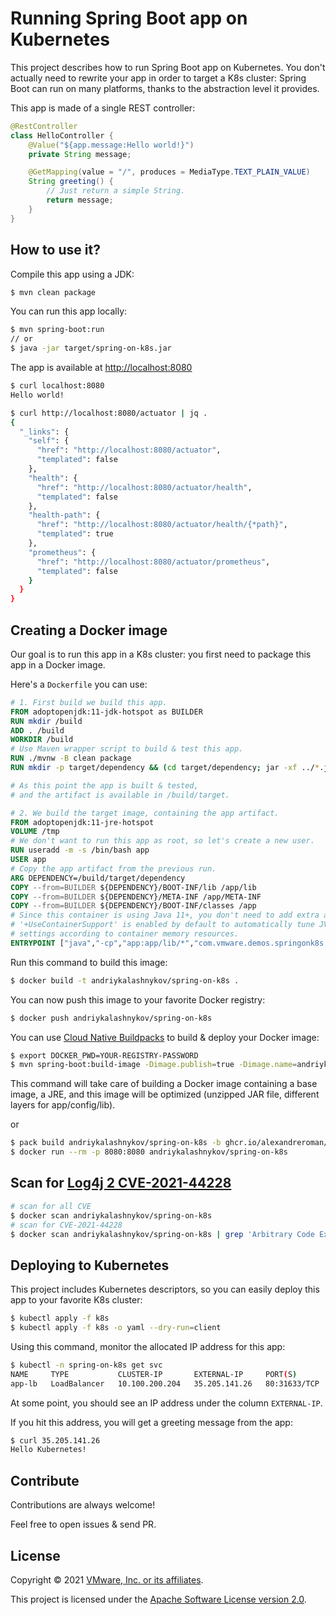# Running Spring Boot app on Kubernetes

This project describes how to run Spring Boot app on Kubernetes.
You don't actually need to rewrite your app in order to target a K8s
cluster: Spring Boot can run on many platforms, thanks to
the abstraction level it provides.

This app is made of a single REST controller:
```java
@RestController
class HelloController {
    @Value("${app.message:Hello world!}")
    private String message;

    @GetMapping(value = "/", produces = MediaType.TEXT_PLAIN_VALUE)
    String greeting() {
        // Just return a simple String.
        return message;
    }
}
```

## How to use it?

Compile this app using a JDK:
```bash
$ mvn clean package
```

You can run this app locally:
```bash
$ mvn spring-boot:run
// or
$ java -jar target/spring-on-k8s.jar
```

The app is available at [http://localhost:8080](http://localhost:8080)

```bash
$ curl localhost:8080
Hello world!
```
```bash
$ curl http://localhost:8080/actuator | jq .
{
  "_links": {
    "self": {
      "href": "http://localhost:8080/actuator",
      "templated": false
    },
    "health": {
      "href": "http://localhost:8080/actuator/health",
      "templated": false
    },
    "health-path": {
      "href": "http://localhost:8080/actuator/health/{*path}",
      "templated": true
    },
    "prometheus": {
      "href": "http://localhost:8080/actuator/prometheus",
      "templated": false
    }
  }
}
```

## Creating a Docker image

Our goal is to run this app in a K8s cluster: you first need to package
this app in a Docker image.

Here's a `Dockerfile` you can use:
```Dockerfile
# 1. First build we build this app.
FROM adoptopenjdk:11-jdk-hotspot as BUILDER
RUN mkdir /build
ADD . /build
WORKDIR /build
# Use Maven wrapper script to build & test this app.
RUN ./mvnw -B clean package
RUN mkdir -p target/dependency && (cd target/dependency; jar -xf ../*.jar)

# As this point the app is built & tested,
# and the artifact is available in /build/target.

# 2. We build the target image, containing the app artifact.
FROM adoptopenjdk:11-jre-hotspot
VOLUME /tmp
# We don't want to run this app as root, so let's create a new user.
RUN useradd -m -s /bin/bash app
USER app
# Copy the app artifact from the previous run.
ARG DEPENDENCY=/build/target/dependency
COPY --from=BUILDER ${DEPENDENCY}/BOOT-INF/lib /app/lib
COPY --from=BUILDER ${DEPENDENCY}/META-INF /app/META-INF
COPY --from=BUILDER ${DEPENDENCY}/BOOT-INF/classes /app
# Since this container is using Java 11+, you don't need to add extra args:
# '+UseContainerSupport' is enabled by default to automatically tune JVM memory
# settings according to container memory resources.
ENTRYPOINT ["java","-cp","app:app/lib/*","com.vmware.demos.springonk8s.Application"]
```

Run this command to build this image:
```bash
$ docker build -t andriykalashnykov/spring-on-k8s .
```

You can now push this image to your favorite Docker registry:
```bash
$ docker push andriykalashnykov/spring-on-k8s
```

You can use [Cloud Native Buildpacks](https://buildpacks.io)
to build & deploy your Docker image:

```bash 
$ export DOCKER_PWD=YOUR-REGISTRY-PASSWORD
$ mvn spring-boot:build-image -Dimage.publish=true -Dimage.name=andriykalashnykov/spring-on-k8s -Ddocker.publishRegistry.username=andriykalashnykov -Ddocker.publishRegistry.password=${DOCKER_PWD}
```

This command will take care of building a Docker image containing
a base image, a JRE, and this image will be optimized (unzipped
JAR file, different layers for app/config/lib).

or

```bash
$ pack build andriykalashnykov/spring-on-k8s -b ghcr.io/alexandreroman/cve-2021-44228-workaround-buildpack -b paketo-buildpacks/java --builder paketobuildpacks/builder:buildpackless-base
$ docker run --rm -p 8080:8080 andriykalashnykov/spring-on-k8s
```

## Scan for [Log4j 2 CVE-2021-44228](https://www.docker.com/blog/apache-log4j-2-cve-2021-44228/) 

```bash
# scan for all CVE
$ docker scan andriykalashnykov/spring-on-k8s
# scan for CVE-2021-44228
$ docker scan andriykalashnykov/spring-on-k8s | grep 'Arbitrary Code Execution'
```

## Deploying to Kubernetes

This project includes Kubernetes descriptors, so you can easily deploy
this app to your favorite K8s cluster:
```bash
$ kubectl apply -f k8s
$ kubectl apply -f k8s -o yaml --dry-run=client
```

Using this command, monitor the allocated IP address for this app:
```bash
$ kubectl -n spring-on-k8s get svc
NAME     TYPE           CLUSTER-IP       EXTERNAL-IP     PORT(S)        AGE
app-lb   LoadBalancer   10.100.200.204   35.205.141.26   80:31633/TCP   90s
```

At some point, you should see an IP address under the column `EXTERNAL-IP`.

If you hit this address, you will get a greeting message from the app:

```bash
$ curl 35.205.141.26
Hello Kubernetes!
```

## Contribute

Contributions are always welcome!

Feel free to open issues & send PR.

## License

Copyright &copy; 2021 [VMware, Inc. or its affiliates](https://vmware.com).

This project is licensed under the [Apache Software License version 2.0](https://www.apache.org/licenses/LICENSE-2.0).
